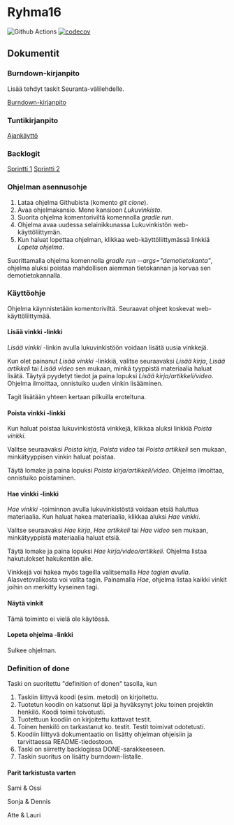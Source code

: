 # Ryhma16
![Github Actions](https://github.com/vuorenkoski/ryhma16/workflows/Automaattitesti/badge.svg)
[![codecov](https://codecov.io/gh/vuorenkoski/ryhma16/branch/main/graph/badge.svg?token=N8XK23PROJ)](https://codecov.io/gh/vuorenkoski/ryhma16)

## Dokumentit

### Burndown-kirjanpito
Lisää tehdyt taskit Seuranta-välilehdelle.

[Burndown-kirjanpito](https://docs.google.com/spreadsheets/d/1F7UD5SX0QfkrZj2iQEsYmjWsCflqhhSRyLpn6-PuG4c/edit#gid=0)

### Tuntikirjanpito
[Ajankäyttö](https://github.com/vuorenkoski/ryhma16/blob/main/Dokumentaatio/Ajankaytto.md)

### Backlogit

[Sprintti 1](https://github.com/vuorenkoski/ryhma16/projects/2)
[Sprintti 2](https://github.com/vuorenkoski/ryhma16/projects/3)

### Ohjelman asennusohje

1. Lataa ohjelma Githubista (komento *git clone*).
2. Avaa ohjelmakansio. Mene kansioon *Lukuvinkisto*.
3. Suorita ohjelma komentoriviltä komennolla *gradle run*.
4. Ohjelma avaa uudessa selainikkunassa Lukuvinkistön web-käyttöliittymän.
5. Kun haluat lopettaa ohjelman, klikkaa web-käyttöliittymässä linkkiä *Lopeta ohjelma*.

Suorittamalla ohjelma komennolla *gradle run \-\-args="demotietokanta"*, ohjelma aluksi poistaa mahdollisen aiemman tietokannan ja korvaa sen demotietokannalla.

### Käyttöohje

Ohjelma käynnistetään komentoriviltä. Seuraavat ohjeet koskevat web-käyttöliittymää.

#### Lisää vinkki -linkki

*Lisää vinkki* -linkin avulla lukuvinkistöön voidaan lisätä uusia vinkkejä.

Kun olet painanut *Lisää vinkki* -linkkiä, valitse seuraavaksi *Lisää kirja*, *Lisää artikkeli* tai *Lisää video* sen mukaan, minkä tyyppistä materiaalia haluat lisätä. Täytyä pyydetyt tiedot ja paina lopuksi *Lisää kirja/artikkeli/video*. Ohjelma ilmoittaa, onnistuiko uuden vinkin lisääminen.

Tagit lisätään yhteen kertaan pilkuilla eroteltuna.

#### Poista vinkki -linkki

Kun haluat poistaa lukuvinkistöstä vinkkejä, klikkaa aluksi linkkiä *Poista vinkki*.

Valitse seuraavaksi *Poista kirja*, *Poista video* tai *Poista artikkeli* sen mukaan, minkätyyppisen vinkin haluat poistaa.

Täytä lomake ja paina lopuksi *Poista kirja/artikkeli/video*. Ohjelma ilmoittaa, onnistuiko poistaminen.

#### Hae vinkki -linkki

*Hae vinkki* -toiminnon avulla lukuvinkistöstä voidaan etsiä haluttua materiaalia. Kun haluat hakea materiaalia, klikkaa aluksi *Hae vinkki*.

Valitse seuraavaksi *Hae kirja*, *Hae artikkeli* tai *Hae video* sen mukaan, minkätyyppistä materiaalia haluat etsiä.

Täytä lomake ja paina lopuksi *Hae kirja/video/artikkeli*. Ohjelma listaa hakutulokset hakukentän alle.

Vinkkejä voi hakea myös tageilla valitsemalla *Hae tagien avulla*. Alasvetovalikosta voi valita tagin. Painamalla *Hae*, ohjelma listaa kaikki vinkit joihin on merkitty kyseinen tagi.

#### Näytä vinkit

Tämä toiminto ei vielä ole käytössä.

#### Lopeta ohjelma -linkki

Sulkee ohjelman.


### Definition of done

Taski on suoritettu "definition of donen" tasolla, kun
1. Taskiin liittyvä koodi (esim. metodi) on kirjoitettu.
2. Tuotetun koodin on katsonut läpi ja hyväksynyt joku toinen projektin henkilö. Koodi toimii toivotusti.
3. Tuotettuun koodiin on kirjoitettu kattavat testit.
4. Toinen henkilö on tarkastanut ko. testit. Testit toimivat odotetusti.
5. Koodiin liittyvä dokumentaatio on lisätty  ohjelman ohjeisiin ja tarvittaessa README-tiedostoon.
6. Taski on siirretty backlogissa DONE-sarakkeeseen.
7. Taskin suoritus on lisätty burndown-listalle.

#### Parit tarkistusta varten

Sami & Ossi

Sonja & Dennis

Atte & Lauri

